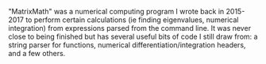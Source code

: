 "MatrixMath" was a numerical computing program 
I wrote back in 2015-2017 to perform certain
calculations (ie finding eigenvalues, numerical
integration) from expressions parsed from the command line. It was never close to being finished but has several
useful bits of code I still draw from:
a string parser for functions, 
numerical differentiation/integration headers, and a few others.
